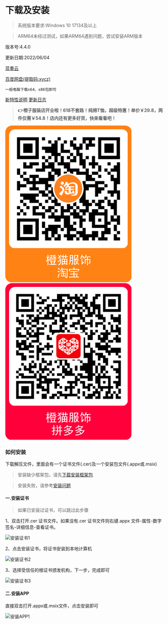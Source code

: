 # 下载及安装

> 系统版本要求:Windows 10 17134及以上

> ARM64未经过测试，如果ARM64遇到问题，尝试安装ARM版本

版本号:4.4.0

更新日期:2022/06/04


[蓝奏云](https://xiaoyaocz.lanzouh.com/b00vqreod)

[百度网盘(提取码:xycz)](https://pan.baidu.com/s/1nlnhe8xtGmV0kz-iNjH9HA) 

```
一般电脑下载x64、x86包即可
```

[新特性说明](/docs/what_is_new.md)  [更新日志](/docs/change_log.md)

>  **👉橙子服装店开业啦！618不套路！纯棉T恤，超级特惠！单价￥29.8，两件仅需￥54.8！店内还有更多好货，快来看看吧！**

[![淘宝店铺](/image/tb.png)](https://shop344472972.taobao.com)   [![拼多多店铺](/image/pdd.png)](http://mobile.yangkeduo.com/goods.html?goods_id=367590868305)

### 如何安装

下载解压文件，里面会有一个证书文件(.cer)及一个安装包文件(.appx或.msix)

> 安装缺少框架包，请先[下载安装框架包](https://xiaoyaocz.lanzouh.com/icZQo0267w0d)

> 安装失败，请参考[安装问题](/docs/install_help.md)
#### 一.安装证书

> 如果已安装过证书，可以跳过此步骤

1、双击打开.cer 证书文件。如果没有.cer 证书文件则右键.appx 文件-属性-数字签名-详细信息-查看证书。

![安装证书1](https://vip2.loli.io/2022/03/15/ZTAc3PyE8HiCsU4.png)

2、点击安装证书，将证书安装到本地计算机

![安装证书2](https://vip1.loli.io/2022/03/15/ZbTvdCXxq1wPth6.png)

3、选择受信任的根证书颁发机构，下一步，完成即可

![安装证书3](https://vip2.loli.io/2022/03/15/W7bDRdOaKlGUhE8.png)

#### 二.安装APP

直接双击打开.appx或.msix文件，点击安装即可

![安装APP1](https://vip2.loli.io/2022/03/15/opnKC3IvHtEPZdD.png)